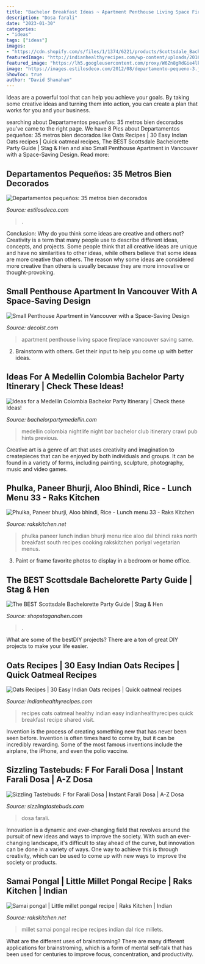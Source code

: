 ```yaml
---
title: "Bachelor Breakfast Ideas ~ Apartment Penthouse Living Space Fireplace Vancouver Saving Same"
description: "Dosa farali"
date: "2023-01-30"
categories:
- "ideas"
tags: ["ideas"]
images:
- "https://cdn.shopify.com/s/files/1/1374/6221/products/Scottsdale_Bachelorette_Party_dd4d810c-ebb5-4293-ae12-5a515a2dbc3d_grande.jpg?v=1565020535"
featuredImage: "http://indianhealthyrecipes.com/wp-content/uploads/2016/06/oats-recipes-oatmeal-recipes.jpg"
featured_image: "https://lh5.googleusercontent.com/proxy/W6Zn8gRdGie4lkh2a4oBetqbNW45md3h108IfFTHRBJ5a9UEemsZsGEdvb6G-_VtjtSreqx_Lq_P2MPTLj0Ctk2CJG-4iJhrHU4Zt93LweCZPEL6=w1200-h630-p-k-no-nu"
image: "https://images.estilosdeco.com/2012/08/departamento-pequeno-3.jpg"
ShowToc: true
author: "David Shanahan"
---
```



Ideas are a powerful tool that can help you achieve your goals. By taking some creative ideas and turning them into action, you can create a plan that works for you and your business.

	

		
searching about Departamentos pequeños: 35 metros bien decorados you've came to the right page. We have 8 Pics about Departamentos pequeños: 35 metros bien decorados like Oats Recipes | 30 Easy Indian Oats recipes | Quick oatmeal recipes, The BEST Scottsdale Bachelorette Party Guide | Stag &amp; Hen and also Small Penthouse Apartment in Vancouver with a Space-Saving Design. Read more:
		
    
## Departamentos Pequeños: 35 Metros Bien Decorados

<img loading=lazy src="https://images.estilosdeco.com/2012/08/departamento-pequeno-3.jpg" onerror="this.onerror=null;this.src='https://tse4.mm.bing.net/th?id=OIP.vdY-hI5gxG_E1phQ0ta-GAHaE8&amp;pid=15.1';" alt="Departamentos pequeños: 35 metros bien decorados">

_Source: estilosdeco.com_

>. 

	

Conclusion: Why do you think some ideas are creative and others not?
Creativity is a term that many people use to describe different ideas, concepts, and projects. Some people think that all creative ideas are unique and have no similarities to other ideas, while others believe that some ideas are more creative than others. The reason why some ideas are considered more creative than others is usually because they are more innovative or thought-provoking.

    
## Small Penthouse Apartment In Vancouver With A Space-Saving Design

<img loading=lazy src="https://cdn.decoist.com/wp-content/uploads/2014/12/Small-living-room-design-idea-with-fireplace.jpg" onerror="this.onerror=null;this.src='https://tse4.mm.bing.net/th?id=OIP.QXNhRiSLLqaq-gNSpfjm0wHaE8&amp;pid=15.1';" alt="Small Penthouse Apartment in Vancouver with a Space-Saving Design">

_Source: decoist.com_

>apartment penthouse living space fireplace vancouver saving same. 

	

2. Brainstorm with others. Get their input to help you come up with better ideas.

    
## Ideas For A Medellin Colombia Bachelor Party Itinerary | Check These Ideas!

<img loading=lazy src="https://bachelorpartymedellin.com/wp-content/uploads/2019/03/111111.png" onerror="this.onerror=null;this.src='https://tse2.mm.bing.net/th?id=OIP.DYSryoBikntZVOQStq9JFAHaEi&amp;pid=15.1';" alt="Ideas for a Medellin Colombia Bachelor Party Itinerary | Check these Ideas!">

_Source: bachelorpartymedellin.com_

>medellin colombia nightlife night bar bachelor club itinerary crawl pub hints previous. 

	

Creative art is a genre of art that uses creativity and imagination to createpieces that can be enjoyed by both individuals and groups. It can be found in a variety of forms, including painting, sculpture, photography, music and video games.

    
## Phulka, Paneer Bhurji, Aloo Bhindi, Rice - Lunch Menu 33 - Raks Kitchen

<img loading=lazy src="https://farm4.staticflickr.com/3690/13620880874_203a415912_z.jpg" onerror="this.onerror=null;this.src='https://tse4.mm.bing.net/th?id=OIP.mZ04hwKJyp-jf71SdWryrAHaJQ&amp;pid=15.1';" alt="Phulka, Paneer bhurji, Aloo bhindi, Rice - Lunch menu 33 - Raks Kitchen">

_Source: rakskitchen.net_

>phulka paneer lunch indian bhurji menu rice aloo dal bhindi raks north breakfast south recipes cooking rakskitchen poriyal vegetarian menus. 

	

3. Paint or frame favorite photos to display in a bedroom or home office.

    
## The BEST Scottsdale Bachelorette Party Guide | Stag &amp; Hen

<img loading=lazy src="https://cdn.shopify.com/s/files/1/1374/6221/products/Scottsdale_Bachelorette_Party_dd4d810c-ebb5-4293-ae12-5a515a2dbc3d_grande.jpg?v=1565020535" onerror="this.onerror=null;this.src='https://tse3.mm.bing.net/th?id=OIP.O6xBTgZ7sF3G-KaBeisXjAHaHY&amp;pid=15.1';" alt="The BEST Scottsdale Bachelorette Party Guide | Stag &amp; Hen">

_Source: shopstagandhen.com_

>. 

	

What are some of the bestDIY projects?
There are a ton of great DIY projects to make your life easier.

    
## Oats Recipes | 30 Easy Indian Oats Recipes | Quick Oatmeal Recipes

<img loading=lazy src="http://indianhealthyrecipes.com/wp-content/uploads/2016/06/oats-recipes-oatmeal-recipes.jpg" onerror="this.onerror=null;this.src='https://tse1.mm.bing.net/th?id=OIP.pUJ0tw7E6JZgL0ncDJ4HHQHaKu&amp;pid=15.1';" alt="Oats Recipes | 30 Easy Indian Oats recipes | Quick oatmeal recipes">

_Source: indianhealthyrecipes.com_

>recipes oats oatmeal healthy indian easy indianhealthyrecipes quick breakfast recipe shared visit. 

	

Invention is the process of creating something new that has never been seen before. Invention is often times hard to come by, but it can be incredibly rewarding. Some of the most famous inventions include the airplane, the iPhone, and even the polio vaccine.

    
## Sizzling Tastebuds: F For Farali Dosa | Instant Farali Dosa | A-Z Dosa

<img loading=lazy src="https://3.bp.blogspot.com/-17Ixc3HWQ54/W5JYYDP5NxI/AAAAAAABkOQ/wueEfG7kUqAhmUTyD5zC6UqerXPpPsAZgCLcBGAs/w1200-h630-p-k-no-nu/Farali1.jpg" onerror="this.onerror=null;this.src='https://tse3.mm.bing.net/th?id=OIP.XTehGW6JqnrTlT9OXYXMogHaD4&amp;pid=15.1';" alt="Sizzling Tastebuds: F for Farali Dosa | Instant Farali Dosa | A-Z Dosa">

_Source: sizzlingtastebuds.com_

>dosa farali. 

	

Innovation is a dynamic and ever-changing field that revolves around the pursuit of new ideas and ways to improve the society. With such an ever-changing landscape, it's difficult to stay ahead of the curve, but innovation can be done in a variety of ways. One way to achieve this is through creativity, which can be used to come up with new ways to improve the society or products.

    
## Samai Pongal | Little Millet Pongal Recipe | Raks Kitchen | Indian

<img loading=lazy src="https://lh5.googleusercontent.com/proxy/W6Zn8gRdGie4lkh2a4oBetqbNW45md3h108IfFTHRBJ5a9UEemsZsGEdvb6G-_VtjtSreqx_Lq_P2MPTLj0Ctk2CJG-4iJhrHU4Zt93LweCZPEL6=w1200-h630-p-k-no-nu" onerror="this.onerror=null;this.src='https://tse1.mm.bing.net/th?id=OIP.EuoV5JVQKvlZs81C-Q6PEAHaJQ&amp;pid=15.1';" alt="Samai pongal | Little millet pongal recipe | Raks Kitchen | Indian">

_Source: rakskitchen.net_

>millet samai pongal recipe recipes indian dal rice millets. 

	

What are the different uses of brainstroming?
There are many different applications for brainstroming, which is a form of mental self-talk that has been used for centuries to improve focus, concentration, and productivity.

